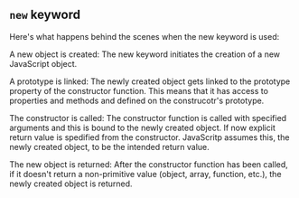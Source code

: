 ## `new` keyword

Here's what happens behind the scenes when the new keyword is used:

A new object is created: The new keyword initiates the creation of a new JavaScript object.

A prototype is linked: The newly created object gets linked to the prototype property of the constructor function. This means that it has access to properties and methods and defined on the construcotr's prototype.

The constructor is called: The constructor function is called with specified arguments and this is bound to the newly created object. If now explicit return value is spedified from the constructor. JavaScritp assumes this, the newly created object, to be the intended return value.

The new object is returned: After the constructor function has been called, if it doesn't return a non-primitive value (object, array, function, etc.), the newly created object is returned.